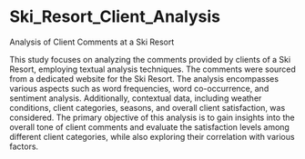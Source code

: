 # Ski_Resort_Client_Analysis
Analysis of Client Comments at a Ski Resort


This study focuses on analyzing the comments provided by clients of a Ski Resort, employing textual analysis techniques. The comments were sourced from a dedicated website for the Ski Resort. The analysis encompasses various aspects such as word frequencies, word co-occurrence, and sentiment analysis. Additionally, contextual data, including weather conditions, client categories, seasons, and overall client satisfaction, was considered. The primary objective of this analysis is to gain insights into the overall tone of client comments and evaluate the satisfaction levels among different client categories, while also exploring their correlation with various factors.
